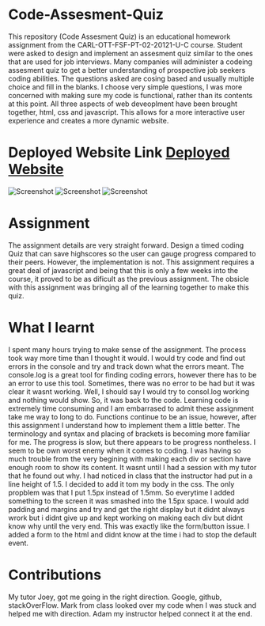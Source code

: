 # Code-Assesment-Quiz
This repository (Code Assesment Quiz) is an educational homework assignment from the CARL-OTT-FSF-PT-02-20121-U-C course. Student were asked to design and implement 
an assesment quiz similar to the ones that are used for job interviews. Many companies will administer a codeing assesment quiz to get a better understanding 
of prospective job seekers coding abilities. The questions asked are cosing based and usually multiple choice and fill in the blanks. I choose very simple questions, I was more concerned with making sure my code is functional, rather than its contents at this point. All three aspects of web deveoplment have been brought together, html, css and javascript. This allows for a more interactive user experience and creates a more dynamic website. 

# Deployed Website Link <a href="https://nathanwichmann.github.io/Code-Assesment-Quiz/">Deployed Website</a> 

<img src="https://user-images.githubusercontent.com/77902368/111167465-8b52e480-8577-11eb-9c7a-ed3d0d4c5e66.png" alt="Screenshot"> 
<img src="https://user-images.githubusercontent.com/77902368/111167589-a9b8e000-8577-11eb-90fd-3cf88233a808.png" alt="Screenshot"> 
<img src="https://user-images.githubusercontent.com/77902368/111167755-cead5300-8577-11eb-975c-645be4e7210b.png" alt="Screenshot">

# Assignment 
The assignment details are very straight forward. Design a timed coding Quiz that can save highscores so the user can gauge progress compared to their peers. However, the implementation is not. This assignment requires a great deal of javascript and being that this is only a few weeks into the course, it proved to be as dificult as the previous assignment. The obsicle with this assignment was bringing all of the learning together to make this quiz. 

# What I learnt  
I spent many hours trying to make sense of the assignment. The process took way more time than I thought it would. I would try code and find out errors in the console and try and track down what the errors meant. The console.log is a great tool for finding coding errors, however there has to be an error to use this tool. Sometimes, there was no error to be had but it was clear it wasnt working. Well, I should say I would try to consol.log working and nothing would show. So, it was back to the code. Learning code is extremely time consuming and I am embarrased to admit these assignment take me way to long to do. Functions continue to be an issue, however, after this assignment I understand how to implement them a little better. 
The terminology and syntax and placing of brackets is becoming more familiar for me. The progress is slow, but there appears to be progress nontheless. 
I seem to be own worst enemy when it comes to coding. I was having so much trouble from the very begining with making each div or section have enough room to show its content. 
It wasnt until I had a session with my tutor that he found out why. I had noticed in class that the instructor had put in a line height of 1.5. I decided to add it tom my body in the css. The only propblem was that I put 1.5px instead of 1.5mm. So everytime I added something to the screen it was smashed into the 1.5px space. I would add padding and margins and try and get the right display but it didnt always wrork but i didnt give up and kept working on making each div but didnt know why until the very end. 
This was exactly like the form/button issue. I added a form to the html and didnt know at the time i had to stop the default event. 

# Contributions 
My tutor Joey, got me going in the right direction. 
Google, github, stackOverFlow. 
Mark from class looked over my code when I was stuck and helped me with direction.
Adam my instructor helped connect it at the end. 

